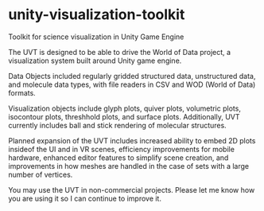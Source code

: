# unity-visualization-toolkit
Toolkit for science visualization in Unity Game Engine

The UVT is designed to be able to drive the World of Data project, a visualization system built around Unity game engine.

Data Objects included regularly gridded structured data, unstructured data, and molecule data types, with file readers in CSV and WOD (World of Data) formats.

Visualization objects include glyph plots, quiver plots, volumetric plots, isocontour plots, threshhold plots, and surface plots. Additionally, UVT currently includes ball and stick rendering of molecular structures. 

Planned expansion of the UVT includes increased ability to embed 2D plots insideof the UI and in VR scenes, efficiency improvements for mobile hardware, enhanced editor features to simplify scene creation, and improvements in how meshes are handled in the case of sets with a large number of vertices.

You may use the UVT in non-commercial projects. Please let me know how you are using it so I can continue to improve it.


